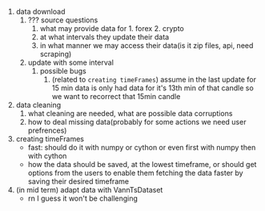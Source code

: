 1. data download
    1. ??? source questions
        1. what may provide data for 1. forex 2. crypto
        2. at what intervals they update their data
        3. in what manner we may access their data(is it zip files, api, need scraping)
    2. update with some interval
       1. possible bugs
           1. (related to `creating timeFrames`) assume in the last update for 15 min data is only had data for it's 13th min of that candle so we want to recorrect that 15min candle 
2. data cleaning
    1. what cleaning are needed, what are possible data corruptions
    2. how to deal missing data(probably for some actions we need user prefrences)
3. creating timeFrames
    - fast: should do it with numpy or cython or even first with numpy then with cython
    - how the data should be saved, at the lowest timeframe, or should get options from the users to enable them fetching the data faster by saving their desired timeframe
4. (in mid term) adapt data with VannTsDataset
    - rn I guess it won't be challenging